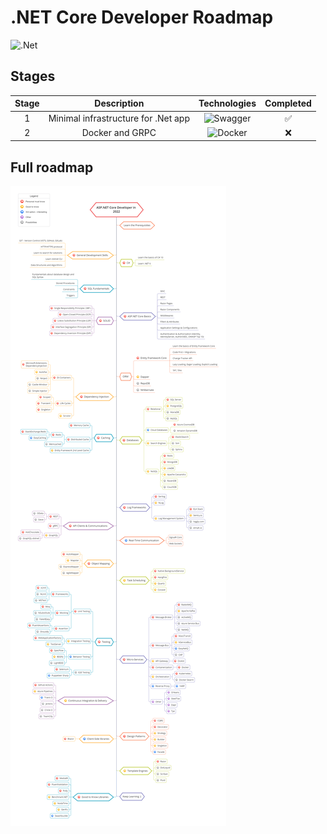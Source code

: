# .NET Core Developer Roadmap
![.Net](https://img.shields.io/badge/.NET-5C2D91?style=for-the-badge&logo=.net&logoColor=white)
## Stages
| Stage         | Description        | Technologies | Completed |
|:-------------:|:------------------:|:------------:|:---------:|
|       1       | Minimal infrastructure for .Net app | ![Swagger](https://img.shields.io/badge/-Swagger-%23Clojure?style=for-the-badge&logo=swagger&logoColor=white) | ✅ |
|       2       | Docker and GRPC | ![Docker](https://img.shields.io/badge/docker-%230db7ed.svg?style=for-the-badge&logo=docker&logoColor=white) | ❌ |

## Full roadmap
![Roadmap](./Resources/Roadmap-pic.png)
